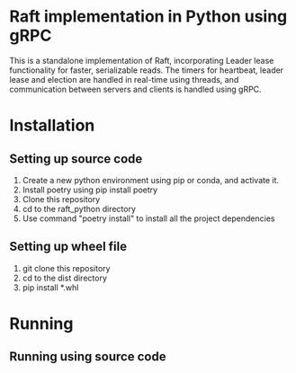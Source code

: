 # Raft implementation in Python using gRPC
This is a standalone implementation of Raft, incorporating Leader lease functionality for faster, serializable reads. The timers for heartbeat, leader lease and election are handled in real-time using threads, and communication between servers and clients is handled using gRPC.

# Installation
## Setting up source code
1. Create a new python environment using pip or conda, and activate it.
2. Install poetry using pip install poetry
3. Clone this repository
4. cd to the raft_python directory
5. Use command "poetry install" to install all the project dependencies

## Setting up wheel file
1. git clone this repository
2. cd to the dist directory
3. pip install *.whl
   
# Running
## Running using source code
